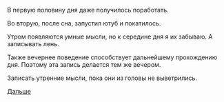 В первую половину дня даже получилось поработать.

Во вторую, после сна, запустил ютуб и покатилось.

Утром появляются умные мысли, но к середине дня я их забываю. А записывать лень.

Также вечернее поведение способствует дальнейшему прохождению дня.
Поэтому эта запись делается тем же вечером.

Записать утренние мысли, пока они из головы не выветрились.

 [Дальше](2019.03.01.md)